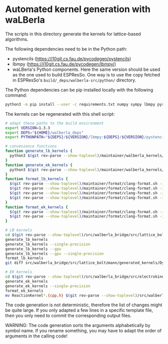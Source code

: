 # Automated kernel generation with waLBerla

The scripts in this directory generate the kernels for lattice-based algorithms.

The following dependencies need to be in the Python path:

* pystencils (https://i10git.cs.fau.de/pycodegen/pystencils)
* lbmpy (https://i10git.cs.fau.de/pycodegen/lbmpy/)
* waLBerla's Python components. Here the same version should be used as
  the one used to build ESPResSo. One way is to use the copy fetched in
  ESPResSo's `build/_deps/walberla-src/python/` directory.

The Python dependencies can be pip installed locally with the following command:

```sh
python3 -m pip install --user -c requirements.txt numpy sympy lbmpy pystencils islpy
```

The kernels can be regenerated with this shell script:

```sh
# adapt these paths to the build environment
export VERSION=1.3.3
export DEPS="${HOME}/walberla_deps"
export PYTHONPATH="${DEPS}/${VERSION}/lbmpy:${DEPS}/${VERSION}/pystencils:${DEPS}/devel/walberla/python/"

# convenience functions
function generate_lb_kernels {
  python3 $(git rev-parse --show-toplevel)/maintainer/walberla_kernels/generate_lb_kernels.py $@
}
function generate_ek_kernels {
  python3 $(git rev-parse --show-toplevel)/maintainer/walberla_kernels/generate_ek_kernels.py $@
}
function format_lb_kernels {
  $(git rev-parse --show-toplevel)/maintainer/format/clang-format.sh -i *.h
  $(git rev-parse --show-toplevel)/maintainer/format/clang-format.sh -i *.cpp -style "{Language: Cpp, ColumnLimit: 0}"
  $(git rev-parse --show-toplevel)/maintainer/format/clang-format.sh -i *.cu  -style "{Language: Cpp, ColumnLimit: 0}"
  $(git rev-parse --show-toplevel)/maintainer/format/clang-format.sh -i *.cuh -style "{Language: Cpp}"
}
function format_ek_kernels {
  $(git rev-parse --show-toplevel)/maintainer/format/clang-format.sh -i *.h
  $(git rev-parse --show-toplevel)/maintainer/format/clang-format.sh -i *.cpp -style "{Language: Cpp, ColumnLimit: 0}"
}

# LB kernels
cd $(git rev-parse --show-toplevel)/src/walberla_bridge/src/lattice_boltzmann/generated_kernels/
generate_lb_kernels
generate_lb_kernels --single-precision
generate_lb_kernels --gpu
generate_lb_kernels --gpu --single-precision
format_lb_kernels
git diff src/walberla_bridge/src/lattice_boltzmann/generated_kernels/Dynamic_UBB_*CUDA*.cu # verify pragmas

# EK kernels
cd $(git rev-parse --show-toplevel)/src/walberla_bridge/src/electrokinetics/generated_kernels/
generate_ek_kernels
generate_ek_kernels --single-precision
format_ek_kernels
mv ReactionKernel*.{cpp,h} $(git rev-parse --show-toplevel)/src/walberla_bridge/src/electrokinetics/reactions/generated_kernels/
```

The code generation is not deterministic, therefore the list of changes might
be quite large. If you only adapted a few lines in a specific template file,
then you only need to commit the corresponding output files.

WARNING: The code generation sorts the arguments alphabetically by symbol name.
If you rename something, you may have to adapt the order of arguments in the
calling code!
